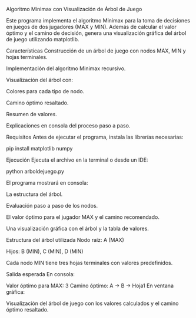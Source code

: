 Algoritmo Minimax con Visualización de Árbol de Juego

Este programa implementa el algoritmo Minimax para la toma de decisiones en juegos de dos jugadores (MAX y MIN). Además de calcular el valor óptimo y el camino de decisión, genera una visualización gráfica del árbol de juego utilizando matplotlib.

Características
Construcción de un árbol de juego con nodos MAX, MIN y hojas terminales.

Implementación del algoritmo Minimax recursivo.

Visualización del árbol con:

Colores para cada tipo de nodo.

Camino óptimo resaltado.

Resumen de valores.

Explicaciones en consola del proceso paso a paso.

Requisitos
Antes de ejecutar el programa, instala las librerías necesarias:

pip install matplotlib numpy

Ejecución
Ejecuta el archivo en la terminal o desde un IDE:

python arboldejuego.py

El programa mostrará en consola:

La estructura del árbol.

Evaluación paso a paso de los nodos.

El valor óptimo para el jugador MAX y el camino recomendado.

Una visualización gráfica con el árbol y la tabla de valores.

Estructura del árbol utilizada
Nodo raíz: A (MAX)

Hijos: B (MIN), C (MIN), D (MIN)

Cada nodo MIN tiene tres hojas terminales con valores predefinidos.

Salida esperada
En consola:

Valor óptimo para MAX: 3
Camino óptimo: A → B → Hoja1
En ventana gráfica:

Visualización del árbol de juego con los valores calculados y el camino óptimo resaltado.
